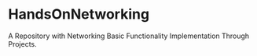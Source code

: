# HandsOnNetworking
A Repository with Networking Basic Functionality Implementation Through Projects.
